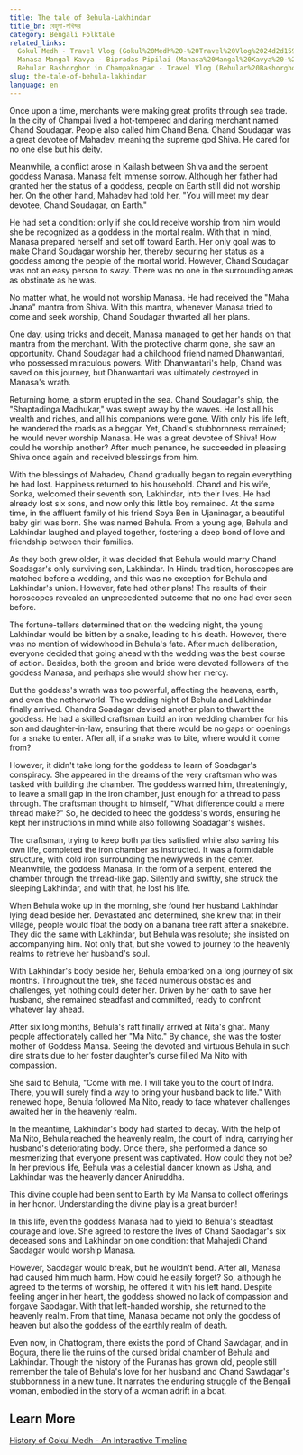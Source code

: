 ```yaml
---
title: The tale of Behula-Lakhindar
title_bn: বেহুলা-লখিন্দর
category: Bengali Folktale
related_links:
  Gokul Medh - Travel Vlog (Gokul%20Medh%20-%20Travel%20Vlog%2024d2d159291246da86ab7a251ed013b8.md),
  Manasa Mangal Kavya - Bipradas Pipilai (Manasa%20Mangal%20Kavya%20-%20Bipradas%20Pipilai%205578d074f3ec4d0bac5ece06cc181a4d.md),
  Behular Bashorghor in Champaknagar - Travel Vlog (Behular%20Bashorghor%20in%20Champaknagar%20-%20Travel%20Vlog%2059e2fd8c2bfa42e8b53b72c0d4d80d23.md)
slug: the-tale-of-behula-lakhindar
language: en
---
```


Once upon a time, merchants were making great profits through sea trade. In the city of Champai lived a hot-tempered and daring merchant named Chand Soudagar. People also called him Chand Bena. Chand Soudagar was a great devotee of Mahadev, meaning the supreme god Shiva. He cared for no one else but his deity.

Meanwhile, a conflict arose in Kailash between Shiva and the serpent goddess Manasa. Manasa felt immense sorrow. Although her father had granted her the status of a goddess, people on Earth still did not worship her. On the other hand, Mahadev had told her, "You will meet my dear devotee, Chand Soudagar, on Earth."

He had set a condition: only if she could receive worship from him would she be recognized as a goddess in the mortal realm. With that in mind, Manasa prepared herself and set off toward Earth. Her only goal was to make Chand Soudagar worship her, thereby securing her status as a goddess among the people of the mortal world. However, Chand Soudagar was not an easy person to sway. There was no one in the surrounding areas as obstinate as he was.

No matter what, he would not worship Manasa. He had received the "Maha Jnana" mantra from Shiva. With this mantra, whenever Manasa tried to come and seek worship, Chand Soudagar thwarted all her plans. 

One day, using tricks and deceit, Manasa managed to get her hands on that mantra from the merchant. With the protective charm gone, she saw an opportunity. Chand Soudagar had a childhood friend named Dhanwantari, who possessed miraculous powers. With Dhanwantari's help, Chand was saved on this journey, but Dhanwantari was ultimately destroyed in Manasa's wrath.

Returning home, a storm erupted in the sea. Chand Soudagar's ship, the "Shaptadinga Madhukar," was swept away by the waves. He lost all his wealth and riches, and all his companions were gone. With only his life left, he wandered the roads as a beggar. Yet, Chand's stubbornness remained; he would never worship Manasa. He was a great devotee of Shiva! How could he worship another? After much penance, he succeeded in pleasing Shiva once again and received blessings from him.

With the blessings of Mahadev, Chand gradually began to regain everything he had lost. Happiness returned to his household. Chand and his wife, Sonka, welcomed their seventh son, Lakhindar, into their lives. He had already lost six sons, and now only this little boy remained. At the same time, in the affluent family of his friend Soya Ben in Ujaninagar, a beautiful baby girl was born. She was named Behula. From a young age, Behula and Lakhindar laughed and played together, fostering a deep bond of love and friendship between their families.

As they both grew older, it was decided that Behula would marry Chand Soadagar's only surviving son, Lakhindar. In Hindu tradition, horoscopes are matched before a wedding, and this was no exception for Behula and Lakhindar's union. However, fate had other plans! The results of their horoscopes revealed an unprecedented outcome that no one had ever seen before.

The fortune-tellers determined that on the wedding night, the young Lakhindar would be bitten by a snake, leading to his death. However, there was no mention of widowhood in Behula's fate. After much deliberation, everyone decided that going ahead with the wedding was the best course of action. Besides, both the groom and bride were devoted followers of the goddess Manasa, and perhaps she would show her mercy.

But the goddess's wrath was too powerful, affecting the heavens, earth, and even the netherworld. The wedding night of Behula and Lakhindar finally arrived. Chandra Soadagar devised another plan to thwart the goddess. He had a skilled craftsman build an iron wedding chamber for his son and daughter-in-law, ensuring that there would be no gaps or openings for a snake to enter. After all, if a snake was to bite, where would it come from?

However, it didn't take long for the goddess to learn of Soadagar's conspiracy. She appeared in the dreams of the very craftsman who was tasked with building the chamber. The goddess warned him, threateningly, to leave a small gap in the iron chamber, just enough for a thread to pass through. The craftsman thought to himself, "What difference could a mere thread make?" So, he decided to heed the goddess's words, ensuring he kept her instructions in mind while also following Soadagar's wishes.

The craftsman, trying to keep both parties satisfied while also saving his own life, completed the iron chamber as instructed. It was a formidable structure, with cold iron surrounding the newlyweds in the center. Meanwhile, the goddess Manasa, in the form of a serpent, entered the chamber through the thread-like gap. Silently and swiftly, she struck the sleeping Lakhindar, and with that, he lost his life.

When Behula woke up in the morning, she found her husband Lakhindar lying dead beside her. Devastated and determined, she knew that in their village, people would float the body on a banana tree raft after a snakebite. They did the same with Lakhindar, but Behula was resolute; she insisted on accompanying him. Not only that, but she vowed to journey to the heavenly realms to retrieve her husband's soul.

With Lakhindar's body beside her, Behula embarked on a long journey of six months. Throughout the trek, she faced numerous obstacles and challenges, yet nothing could deter her. Driven by her oath to save her husband, she remained steadfast and committed, ready to confront whatever lay ahead.

After six long months, Behula's raft finally arrived at Nita's ghat. Many people affectionately called her "Ma Nito." By chance, she was the foster mother of Goddess Mansa. Seeing the devoted and virtuous Behula in such dire straits due to her foster daughter's curse filled Ma Nito with compassion. 

She said to Behula, "Come with me. I will take you to the court of Indra. There, you will surely find a way to bring your husband back to life." With renewed hope, Behula followed Ma Nito, ready to face whatever challenges awaited her in the heavenly realm.

In the meantime, Lakhindar's body had started to decay. With the help of Ma Nito, Behula reached the heavenly realm, the court of Indra, carrying her husband's deteriorating body. Once there, she performed a dance so mesmerizing that everyone present was captivated. How could they not be? In her previous life, Behula was a celestial dancer known as Usha, and Lakhindar was the heavenly dancer Aniruddha. 

This divine couple had been sent to Earth by Ma Mansa to collect offerings in her honor. Understanding the divine play is a great burden!

In this life, even the goddess Manasa had to yield to Behula's steadfast courage and love. She agreed to restore the lives of Chand Saodagar's six deceased sons and Lakhindar on one condition: that Mahajedi Chand Saodagar would worship Manasa.

However, Saodagar would break, but he wouldn't bend. After all, Manasa had caused him much harm. How could he easily forget? So, although he agreed to the terms of worship, he offered it with his left hand. Despite feeling anger in her heart, the goddess showed no lack of compassion and forgave Saodagar. With that left-handed worship, she returned to the heavenly realm. From that time, Manasa became not only the goddess of heaven but also the goddess of the earthly realm of death.

Even now, in Chattogram, there exists the pond of Chand Sawdagar, and in Bogura, there lie the ruins of the cursed bridal chamber of Behula and Lakhindar. Though the history of the Puranas has grown old, people still remember the tale of Behula's love for her husband and Chand Sawdagar's stubbornness in a new tune. It narrates the enduring struggle of the Bengali woman, embodied in the story of a woman adrift in a boat.

## Learn More

[History of Gokul Medh - An Interactive Timeline](https://otibeguni.com/bengal-digital-museum/history-of-gokul-medh-an-interactive-timeline)
